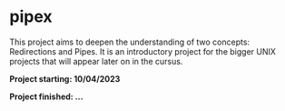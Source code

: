 # pipex

This project aims to deepen the understanding of two concepts: Redirections and Pipes. It is an introductory project for the bigger UNIX projects that will appear later on in the cursus. 

**Project starting: 10/04/2023**

**Project finished: ...**
